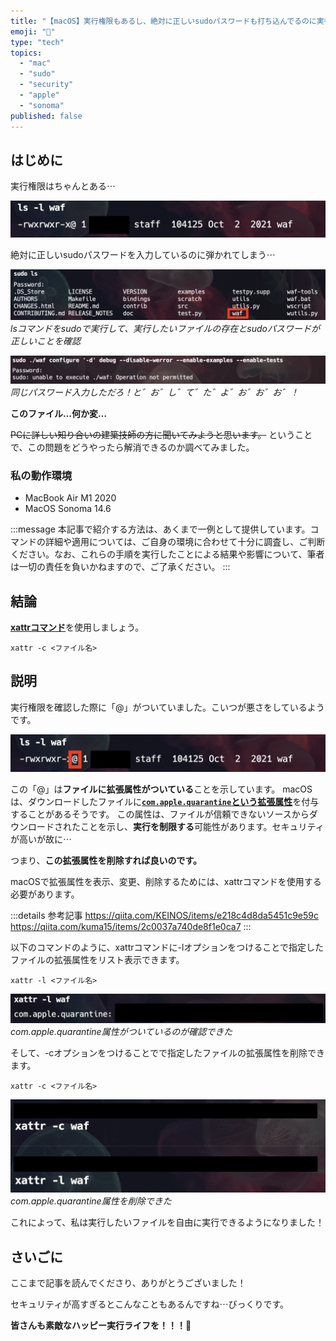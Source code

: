 ```yaml
---
title: "【macOS】実行権限もあるし、絶対に正しいsudoパスワードも打ち込んでるのに実行できない時はこうすればいいんや！"
emoji: "👊"
type: "tech"
topics:
  - "mac"
  - "sudo"
  - "security"
  - "apple"
  - "sonoma"
published: false
---
```


## はじめに

実行権限はちゃんとある⋯

![](/images/sankaku29/2.png)

絶対に正しいsudoパスワードを入力しているのに弾かれてしまう⋯

![](/images/sankaku29/3.png)
*lsコマンドをsudoで実行して、実行したいファイルの存在とsudoパスワードが正しいことを確認*

![](/images/sankaku29/1.png)
*同じパスワード入力しただろ！と゛お゛し゛て゛た゛よ゛お゛お゛お゛！*

**このファイル…何か変…**

~~PCに詳しい知り合いの建築技師の方に聞いてみようと思います。~~
ということで、この問題をどうやったら解消できるのか調べてみました。

### 私の動作環境
- MacBook Air M1 2020
- MacOS Sonoma 14.6

:::message
本記事で紹介する方法は、あくまで一例として提供しています。コマンドの詳細や適用については、ご自身の環境に合わせて十分に調査し、ご判断ください。なお、これらの手順を実行したことによる結果や影響について、筆者は一切の責任を負いかねますので、ご了承ください。
:::

## 結論

[**xattrコマンド**](https://keith.github.io/xcode-man-pages/xattr.1.html)を使用しましょう。

```:おい映司！これを使え！
xattr -c <ファイル名>
```

## 説明

実行権限を確認した際に「@」がついていました。こいつが悪さをしているようです。

![](/images/sankaku29/6.png)

この「@」は**ファイルに拡張属性がついている**ことを示しています。
macOSは、ダウンロードしたファイルに[**`com.apple.quarantine`という拡張属性**](https://iboysoft.com/jp/news/com-apple-quarantine.html)を付与することがあるそうです。
この属性は、ファイルが信頼できないソースからダウンロードされたことを示し、**実行を制限する**可能性があります。セキュリティが高いが故に⋯

つまり、**この拡張属性を削除すれば良いのです。**

macOSで拡張属性を表示、変更、削除するためには、xattrコマンドを使用する必要があります。

:::details 参考記事
https://qiita.com/KEINOS/items/e218c4d8da5451c9e59c
https://qiita.com/kuma15/items/2c0037a740de8f1e0ca7
:::

以下のコマンドのように、xattrコマンドに-lオプションをつけることで指定したファイルの拡張属性をリスト表示できます。

```
xattr -l <ファイル名>
```

![](/images/sankaku29/4.png)
*com.apple.quarantine属性がついているのが確認できた*

そして、-cオプションをつけることでで指定したファイルの拡張属性を削除できます。

```
xattr -c <ファイル名>
```

![](/images/sankaku29/5.png)
*com.apple.quarantine属性を削除できた*

これによって、私は実行したいファイルを自由に実行できるようになりました！

## さいごに

ここまで記事を読んでくださり、ありがとうございました！

セキュリティが高すぎるとこんなこともあるんですね⋯びっくりです。

**皆さんも素敵なハッピー実行ライフを！！！🌸**
